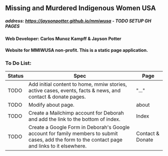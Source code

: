 ## Missing and Murdered Indigenous Women USA

##### address: https://jaysonpotter.github.io/mmiwusa - TODO SETUP GH PAGES

#### Web Developer: Carlos Munoz Kampff & Jayson Potter

#### Website for MMIWUSA non-profit. This is a static page application.

### To Do List:

|Status|Spec|Page|                
|------|----|----|
|TODO| Add initial content to home, mmiw stories, active cases, events, facts & news, and contact & donate pages. | "..." |
|TODO| Modify about page. | about |
|TODO| Create a Mailchimp account for Deborah and add the link to the bottom of index. | Index |
|TODO| Create a Google Form in Deborah's Google account for family members to submit cases, add the form to the contact page and links to it elsewhere. | Contact & Donate |
